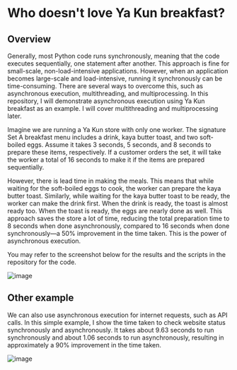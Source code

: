 # Who doesn't love Ya Kun breakfast?
## Overview
Generally, most Python code runs synchronously, meaning that the code executes sequentially, one statement after another. This approach is fine for small-scale, non-load-intensive applications. However, when an application becomes large-scale and load-intensive, running it synchronously can be time-consuming. There are several ways to overcome this, such as asynchronous execution, multithreading, and multiprocessing. In this repository, I will demonstrate asynchronous execution using Ya Kun breakfast as an example. I will cover multithreading and multiprocessing later.

Imagine we are running a Ya Kun store with only one worker. The signature Set A breakfast menu includes a drink, kaya butter toast, and two soft-boiled eggs. Assume it takes 3 seconds, 5 seconds, and 8 seconds to prepare these items, respectively. If a customer orders the set, it will take the worker a total of 16 seconds to make it if the items are prepared sequentially.

However, there is lead time in making the meals. This means that while waiting for the soft-boiled eggs to cook, the worker can prepare the kaya butter toast. Similarly, while waiting for the kaya butter toast to be ready, the worker can make the drink first. When the drink is ready, the toast is almost ready too. When the toast is ready, the eggs are nearly done as well. This approach saves the store a lot of time, reducing the total preparation time to 8 seconds when done asynchronously, compared to 16 seconds when done synchronously—a 50% improvement in the time taken. This is the power of asynchronous execution.

You may refer to the screenshot below for the results and the scripts in the repository for the code.

![image](https://github.com/user-attachments/assets/3d0cf8b9-17db-4b74-8f01-684cbc92ba38)


## Other example
We can also use asynchronous execution for internet requests, such as API calls. In this simple example, I show the time taken to check website status synchronously and asynchronously. It takes about 9.63 seconds to run synchronously and about 1.06 seconds to run asynchronously, resulting in approximately a 90% improvement in the time taken.

![image](https://github.com/user-attachments/assets/29ccf000-49c8-421b-9d81-2724a5b2424e)
